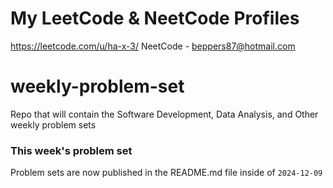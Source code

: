 # My LeetCode & NeetCode Profiles
https://leetcode.com/u/ha-x-3/
NeetCode - beppers87@hotmail.com

# weekly-problem-set
Repo that will contain the Software Development, Data Analysis, and Other weekly problem sets

### This week's problem set
Problem sets are now published in the README.md file inside of `2024-12-09`
